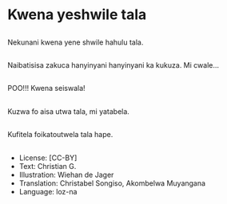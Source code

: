 # Kwena yeshwile tala

##
Nekunani kwena yene shwile hahulu tala.

##
Naibatisisa zakuca hanyinyani hanyinyani ka kukuza. Mi cwale...

##
POO!!! Kwena seiswala!

##
Kuzwa fo aisa utwa tala, mi yatabela.

##
Kufitela foikatoutwela tala hape.

##
* License: [CC-BY]
* Text: Christian G.
* Illustration: Wiehan de Jager
* Translation: Christabel Songiso, Akombelwa Muyangana
* Language: loz-na
